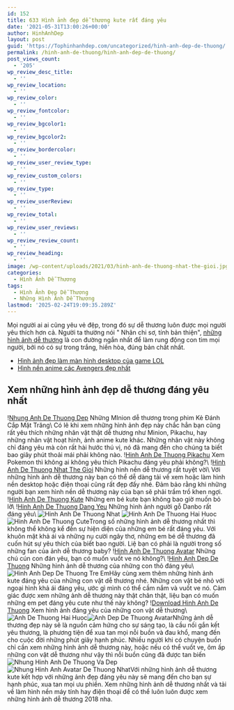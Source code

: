 ```yaml
---
id: 152
title: 633 Hình ảnh đẹp dễ thương kute rất đáng yêu
date: '2021-05-31T13:00:26+00:00'
author: HinhAnhDep
layout: post
guid: 'https://Tophinhanhdep.com/uncategorized/hinh-anh-dep-de-thuong/'
permalink: /hinh-anh-de-thuong/hinh-anh-dep-de-thuong/
post_views_count:
  - '205'
wp_review_desc_title:
  - ''
wp_review_location:
  - ''
wp_review_color:
  - ''
wp_review_fontcolor:
  - ''
wp_review_bgcolor1:
  - ''
wp_review_bgcolor2:
  - ''
wp_review_bordercolor:
  - ''
wp_review_user_review_type:
  - ''
wp_review_custom_colors:
  - ''
wp_review_type:
  - ''
wp_review_userReview:
  - ''
wp_review_total:
  - ''
wp_review_user_reviews:
  - ''
wp_review_review_count:
  - ''
wp_review_heading:
  - ''
image: /wp-content/uploads/2021/03/hinh-anh-de-thuong-nhat-the-gioi.jpg
categories:
  - Hình Ảnh Dễ Thương
tags:
  - Hình Ảnh Đẹp Dễ Thương
  - Những Hình Ảnh Dễ Thương
lastmod: '2025-02-24T19:09:35.289Z'
---
```

Mọi người ai ai cũng yêu vẻ đệp, trong đó sự dễ thương luôn được mọi người yêu thích hơn cả. Người ta thường nói " Nhân chi sơ, tính bản thiện", [những hình ảnh dễ thương](https://tophinhanhdep.com/hinh-anh-de-thuong/hinh-anh-dep-de-thuong/) là con đường ngắn nhất để làm rung động con tim mọi người, bởi nó có sự trong trắng, hiền hòa, đúng bản chất nhất.

- [Hình ảnh đẹp làm màn hình desktop của game LOL](https://tophinhanhdep.com/hinh-nen-dep/hinh-nen-deskop-dep-game-lol/)
- [Hình nền anime các Avengers đẹp nhất](https://tophinhanhdep.com/anh-anime/hinh-nen-cac-nhan-vat-trong-avengers/)

## Xem những hình ảnh đẹp dễ thương đáng yêu nhất

\![Nhung Anh De Thuong Dep](https://tophinhanhdep.com/wp-content/uploads/2021/03/nhung-anh-de-thuong-dep-300x200.jpg) Những MInion dễ thương trong phim Kẻ Đánh Cắp Mặt Trăng\ Có lẽ khi xem những hình ảnh đẹp này chắc hẳn bạn cũng rất yêu thích những nhân vật thật dễ thương như Minion, Pikachu, hay những nhân vật hoạt hình, ảnh anime kute khác. Những nhân vật này không chỉ đáng yêu mà còn rất hài hước thú vị, nó đã mang đến cho chúng ta biết bao giây phút thoải mái phải không nào. \![Hinh Anh De Thuong Pikachu](https://tophinhanhdep.com/wp-content/uploads/2021/03/hinh-anh-de-thuong-pikachu-300x200.jpg) Xem Pokemon thì không ai không yêu thích Pikachu đáng yêu phải không?\ \![Hinh Anh De Thuong Nhat The Gioi](https://tophinhanhdep.com/wp-content/uploads/2021/03/hinh-anh-de-thuong-nhat-the-gioi-300x200.jpg) Những hình nền dễ thương rất tuyệt vời\ Với những hình ảnh dễ thương này bạn có thể dễ dàng tải về xem hoặc làm hình nền desktop hoặc điện thoại cũng rất đẹp đấy nhé. Đảm bảo rằng khi những người bạn xem hình nền dễ thương này của bạn sẽ phải trầm trồ khen ngợi. \![Hinh Anh De Thuong Kute](https://tophinhanhdep.com/wp-content/uploads/2021/03/hinh-anh-de-thuong-kute-300x200.jpg) Những em bé kute bạn không bao giờ muốn bỏ lỡ\ \![Hinh Anh De Thuong Dang Yeu](https://tophinhanhdep.com/wp-content/uploads/2021/03/hinh-anh-de-thuong-dang-yeu-300x200.jpg) Những hình ảnh người gỗ Danbo rất đáng yêu\ ![Hinh Anh De Thuong Nhat](https://tophinhanhdep.com/wp-content/uploads/2021/03/hinh-anh-de-thuong-nhat-300x200.jpg) ![Hinh Anh De Thuong Hai Huoc](https://tophinhanhdep.com/wp-content/uploads/2021/03/hinh-anh-de-thuong-hai-huoc-300x300.jpg) ![Hinh Anh De Thuong Cute](https://tophinhanhdep.com/wp-content/uploads/2021/03/hinh-anh-de-thuong-cute-300x200.jpg)Trong số những hình ảnh dễ thương nhất thì không thể không kể đến sự hiện diện của những em bé rất đáng yêu. Với khuôn mặt khả ái và những nụ cười ngây thơ, những em bé dễ thương đã cuốn hút sự yêu thích của biết bao người. Liệ bạn có phải là người trong số những fan của ảnh dễ thương baby? \![Hinh Anh De Thuong Avatar](https://tophinhanhdep.com/wp-content/uploads/2021/03/hinh-anh-de-thuong-avatar-300x200.jpg) Những chú cún con đán yêu, bạn có muốn vuốt ve nó không?\ \![Hinh Anh Dep De Thuong](https://tophinhanhdep.com/wp-content/uploads/2021/03/hinh-anh-dep-de-thuong-300x200.jpg) Những hình ảnh dễ thương của những con thỏ đáng yêu\ ![Hinh Anh Dep De Thuong Tre Em](https://tophinhanhdep.com/wp-content/uploads/2021/03/hinh-anh-dep-de-thuong-tre-em-300x200.jpg)Hãy cùng xem thêm những hình ảnh kute đáng yêu của những con vật dễ thương nhé. Những con vật bé nhỏ với ngoại hình khả ái đáng yêu, ước gì mình có thể cầm nắm và vuốt ve nó. Cảm giác được xem những ảnh dễ thương này thật chân thật, liệu bạn có muốn những em pet đáng yêu cute như thế này không? \![Download Hinh Anh De Thuong](https://tophinhanhdep.com/wp-content/uploads/2021/03/download-hinh-anh-de-thuong-300x200.jpg) Xem hình ảnh đáng yêu của những con vật dễ thương\ ![Anh De Thuong Hai Huoc](https://tophinhanhdep.com/wp-content/uploads/2021/03/anh-de-thuong-hai-huoc-300x300.gif)![Anh Dep De Thuong Avatar](https://tophinhanhdep.com/wp-content/uploads/2021/03/anh-dep-de-thuong-avatar-300x200.jpg)Những ảnh dễ thương đẹp này sẽ là nguồn cảm hứng cho sự sáng tạo, là cầu nối gắn kết yêu thương, là phương tiện để xua tan mọi nỗi buồn và đau khổ, mang đến cho cuộc đời những phút giây hạnh phúc. Nhiều người khi có chuyện buồn chỉ cần xem những hình ảnh dễ thương này, hoặc nếu có thể vuốt ve, ôm ấp những con vật dễ thương như vậy thì nỗi buồn cũng đã được tan biến ![Nhung Hinh Anh De Thuong Va Dep](https://tophinhanhdep.com/wp-content/uploads/2021/03/nhung-hinh-anh-de-thuong-va-dep-300x200.jpeg) ![Nhung Hinh Anh Avatar De Thuong Nhat](https://tophinhanhdep.com/wp-content/uploads/2021/03/nhung-hinh-anh-avatar-de-thuong-nhat-300x200.jpg)Với những hình ảnh dễ thương kute kết hợp với những ảnh đẹp đáng yêu này sẽ mang đến cho bạn sự hạnh phúc, xua tan mọi ưu phiền. Xem những hình ảnh dễ thương nhất và tải về làm hình nền máy tính hay điện thoại để có thể luôn luôn được xem những hình ảnh dễ thương 2018 nha.
